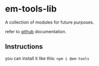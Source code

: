 # em-tools-lib

A collection of modules for future purposes.

refer to [github](https://github/em-d3v/tools-lib/docs#readme) documentation.

## Instructions

you can install it like this:
`npm i @em-tools`